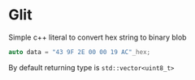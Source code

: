 # Glit
Simple c++ literal to convert hex string to binary blob
```c++
auto data = "43 9F 2E 00 00 19 AC"_hex;
```
By default returning type is `std::vector<uint8_t>`
